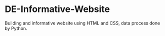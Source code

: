 # DE-Informative-Website

Building and informative website using HTML and CSS, data process done by Python.
